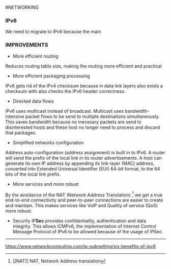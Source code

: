 #NETWORKING 
### IPv6

We need to migrate to IPv6 because the main 

### IMPROVEMENTS


* More efficient routing

Reduces routing table size, making the routing more efficient and practical

* More efficient packaging processing

IPv6 gets rid of the IPv4 checksum because in data link layers also exists a checksum with also checks the IPv6 header correctness. 

* Directed data flows

IPv6 uses multicast instead of broadcast. Multicast uses bandwidth-intensive packet flows to be send to multiple destinations simultaneously. This saves bandwidth because no inecesary packets are send to disinterested hosts and these host no longer need to process and discard that packages. 


* Simplified networks configuration

Address auto-configuration (address assignment) is built in to IPv6. A router will send the prefix of the local link in its router advertisements. A host can generate its own IP address by appending its link-layer (MAC) address, converted into Extended Universal Identifier (EUI) 64-bit format, to the 64 bits of the local link prefix.

* More services and more robust

By the avoidance of the NAT (Network Address Translation) [^1] we get a true end-to-end connectivity and peer-to-peer connections are easier to create and maintain. 
This makes services like VoIP and Quality of service (QoS) more robust. 

* Security
IP**Sec** provides confidentiality, authentication and data integrity. This allows ICMPv6, the implementation of Internet Control Message Protocol of IPv6 to be allowed because of the usage of IPSec. 

---

[^1]: [[NAT]] NAT, Network Address translation

https://www.networkcomputing.com/ip-subnetting/six-benefits-of-ipv6

